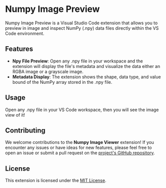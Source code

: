 # Numpy Image Preview

Numpy Image Preview is a Visual Studio Code extension that allows you to preview in image and inspect NumPy (.npy) data files directly within the VS Code environment.

## Features

- **Npy File Preview**: Open any .npy file in your workspace and the extension will display the file's metadata and visualize the data either an RGBA image or a grayscale image.
- **Metadata Display**: The extension shows the shape, data type, and value bound of the NumPy array stored in the .npy file.

## Usage

Open any .npy file in your VS Code workspace, then you will see the image view of it!

## Contributing

We welcome contributions to the **Numpy Image Viewer** extension! If you encounter any issues or have ideas for new features, please feel free to open an issue or submit a pull request on the [project's GitHub repository](https://github.com/Kiameow/NumpyImagePreview).

## License

This extension is licensed under the [MIT License](LICENSE).
